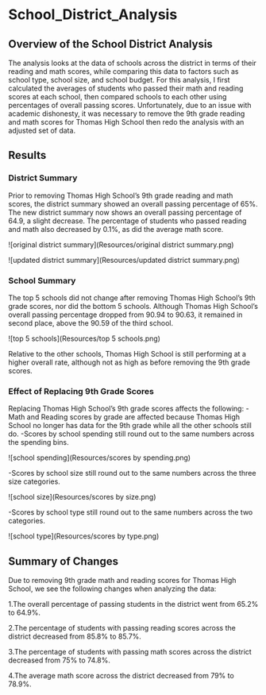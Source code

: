 # School_District_Analysis
## Overview of the School District Analysis
The analysis looks at the data of schools across the district in terms of their reading and math scores, while comparing this data to factors such as school type, school size, and school budget. For this analysis, I first calculated the averages of students who passed their math and reading scores at each school, then compared schools to each other using percentages of overall passing scores. Unfortunately, due to an issue with academic dishonesty, it was necessary to remove the 9th grade reading and math scores for Thomas High School then redo the analysis with an adjusted set of data. 

## Results

### District Summary
Prior to removing Thomas High School’s 9th grade reading and math scores, the district summary showed an overall passing percentage of 65%. The new district summary now shows an overall passing percentage of 64.9, a slight decrease. The percentage of students who passed reading and math also decreased by 0.1%, as did the average math score. 

![original district summary](Resources/original district summary.png)

![updated district summary](Resources/updated district summary.png)

### School Summary
The top 5 schools did not change after removing Thomas High School’s 9th grade scores, nor did the bottom 5 schools. Although Thomas High School’s overall passing percentage dropped from 90.94 to 90.63, it remained in second place, above the 90.59 of the third school. 

![top 5 schools](Resources/top 5 schools.png)

Relative to the other schools, Thomas High School is still performing at a higher overall rate, although not as high as before removing the 9th grade scores. 

### Effect of Replacing 9th Grade Scores
Replacing Thomas High School’s 9th grade scores affects the following:
-Math and Reading scores by grade are affected because Thomas High School no longer has data for the 9th grade while all the other schools still do. 
-Scores by school spending still round out to the same numbers across the spending bins.

![school spending](Resources/scores by spending.png)

-Scores by school size still round out to the same numbers across the three size categories. 

![school size](Resources/scores by size.png)

-Scores by school type still round out to the same numbers across the two categories. 

![school type](Resources/scores by type.png)

## Summary of Changes
Due to removing 9th grade math and reading scores for Thomas High School, we see the following changes when analyzing the data: 

1.The overall percentage of passing students in the district went from 65.2% to 64.9%.

2.The percentage of students with passing reading scores across the district decreased from 85.8% to 85.7%.

3.The percentage of students with passing math scores across the district decreased from 75% to 74.8%. 

4.The average math score across the district decreased from 79% to 78.9%.
